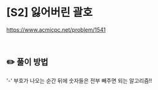 # [S2] 잃어버린 괄호

https://www.acmicpc.net/problem/1541

</br>

## ✏️ 풀이 방법
'-' 부호가 나오는 순간 뒤에 숫자들은 전부 빼주면 되는 알고리즘!!

<br/>

